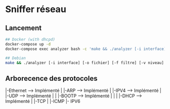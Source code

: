 # Sniffer réseau

## Lancement
```bash
## Docker (with dhcpd)
docker-compose up -d
docker-compose exec analyzer bash -c 'make && ./analyzer [-i interface] [-o fichier] [-f filtre] [-v niveau]'

## Debian
make && ./analyzer [-i interface] [-o fichier] [-f filtre] [-v niveau]
```

## Arborecence des protocoles


|-Ethernet              --> Implémenté
| |-ARP                 --> Implémenté
| |-IPV4                --> Implémenté 
| |-UDP                 --> Implémenté
| | |-BOOTP             --> Implémenté
| | | |-DHCP            --> Implémenté
| |-TCP
| |-ICMP
|- IPV6

